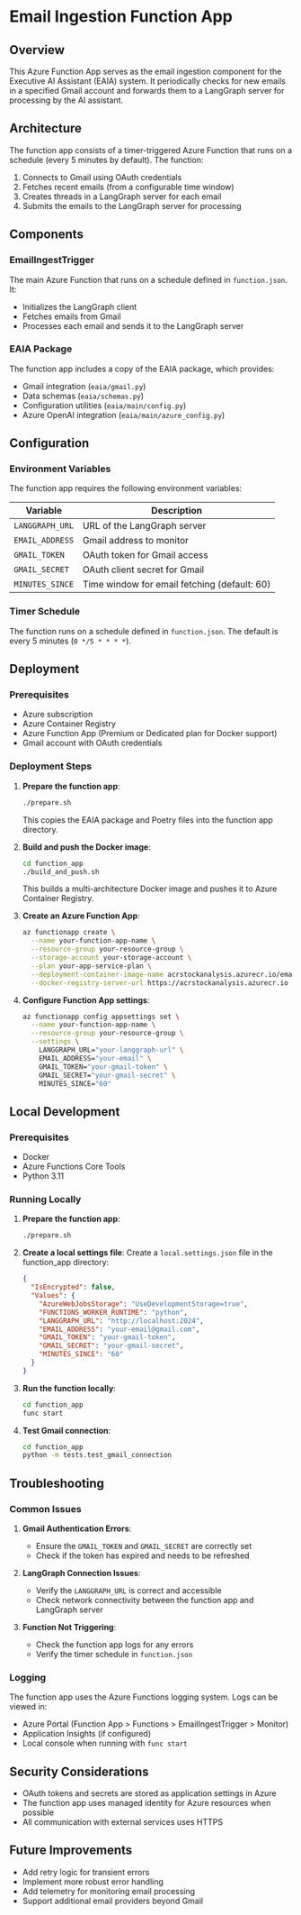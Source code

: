 # Email Ingestion Function App

## Overview

This Azure Function App serves as the email ingestion component for the Executive AI Assistant (EAIA) system. It periodically checks for new emails in a specified Gmail account and forwards them to a LangGraph server for processing by the AI assistant.

## Architecture

The function app consists of a timer-triggered Azure Function that runs on a schedule (every 5 minutes by default). The function:

1. Connects to Gmail using OAuth credentials
2. Fetches recent emails (from a configurable time window)
3. Creates threads in a LangGraph server for each email
4. Submits the emails to the LangGraph server for processing

## Components

### EmailIngestTrigger

The main Azure Function that runs on a schedule defined in `function.json`. It:
- Initializes the LangGraph client
- Fetches emails from Gmail
- Processes each email and sends it to the LangGraph server

### EAIA Package

The function app includes a copy of the EAIA package, which provides:
- Gmail integration (`eaia/gmail.py`)
- Data schemas (`eaia/schemas.py`)
- Configuration utilities (`eaia/main/config.py`)
- Azure OpenAI integration (`eaia/main/azure_config.py`)

## Configuration

### Environment Variables

The function app requires the following environment variables:

| Variable | Description |
|----------|-------------|
| `LANGGRAPH_URL` | URL of the LangGraph server |
| `EMAIL_ADDRESS` | Gmail address to monitor |
| `GMAIL_TOKEN` | OAuth token for Gmail access |
| `GMAIL_SECRET` | OAuth client secret for Gmail |
| `MINUTES_SINCE` | Time window for email fetching (default: 60) |

### Timer Schedule

The function runs on a schedule defined in `function.json`. The default is every 5 minutes (`0 */5 * * * *`).

## Deployment

### Prerequisites

- Azure subscription
- Azure Container Registry
- Azure Function App (Premium or Dedicated plan for Docker support)
- Gmail account with OAuth credentials

### Deployment Steps

1. **Prepare the function app**:
   ```bash
   ./prepare.sh
   ```
   This copies the EAIA package and Poetry files into the function app directory.

2. **Build and push the Docker image**:
   ```bash
   cd function_app
   ./build_and_push.sh
   ```
   This builds a multi-architecture Docker image and pushes it to Azure Container Registry.

3. **Create an Azure Function App**:
   ```bash
   az functionapp create \
     --name your-function-app-name \
     --resource-group your-resource-group \
     --storage-account your-storage-account \
     --plan your-app-service-plan \
     --deployment-container-image-name acrstockanalysis.azurecr.io/email-ingest-function:v1.0.5 \
     --docker-registry-server-url https://acrstockanalysis.azurecr.io
   ```

4. **Configure Function App settings**:
   ```bash
   az functionapp config appsettings set \
     --name your-function-app-name \
     --resource-group your-resource-group \
     --settings \
       LANGGRAPH_URL="your-langgraph-url" \
       EMAIL_ADDRESS="your-email" \
       GMAIL_TOKEN="your-gmail-token" \
       GMAIL_SECRET="your-gmail-secret" \
       MINUTES_SINCE="60"
   ```

## Local Development

### Prerequisites

- Docker
- Azure Functions Core Tools
- Python 3.11

### Running Locally

1. **Prepare the function app**:
   ```bash
   ./prepare.sh
   ```

2. **Create a local settings file**:
   Create a `local.settings.json` file in the function_app directory:
   ```json
   {
     "IsEncrypted": false,
     "Values": {
       "AzureWebJobsStorage": "UseDevelopmentStorage=true",
       "FUNCTIONS_WORKER_RUNTIME": "python",
       "LANGGRAPH_URL": "http://localhost:2024",
       "EMAIL_ADDRESS": "your-email@gmail.com",
       "GMAIL_TOKEN": "your-gmail-token",
       "GMAIL_SECRET": "your-gmail-secret",
       "MINUTES_SINCE": "60"
     }
   }
   ```

3. **Run the function locally**:
   ```bash
   cd function_app
   func start
   ```

4. **Test Gmail connection**:
   ```bash
   cd function_app
   python -m tests.test_gmail_connection
   ```

## Troubleshooting

### Common Issues

1. **Gmail Authentication Errors**:
   - Ensure the `GMAIL_TOKEN` and `GMAIL_SECRET` are correctly set
   - Check if the token has expired and needs to be refreshed

2. **LangGraph Connection Issues**:
   - Verify the `LANGGRAPH_URL` is correct and accessible
   - Check network connectivity between the function app and LangGraph server

3. **Function Not Triggering**:
   - Check the function app logs for any errors
   - Verify the timer schedule in `function.json`

### Logging

The function app uses the Azure Functions logging system. Logs can be viewed in:
- Azure Portal (Function App > Functions > EmailIngestTrigger > Monitor)
- Application Insights (if configured)
- Local console when running with `func start`

## Security Considerations

- OAuth tokens and secrets are stored as application settings in Azure
- The function app uses managed identity for Azure resources when possible
- All communication with external services uses HTTPS

## Future Improvements

- Add retry logic for transient errors
- Implement more robust error handling
- Add telemetry for monitoring email processing
- Support additional email providers beyond Gmail